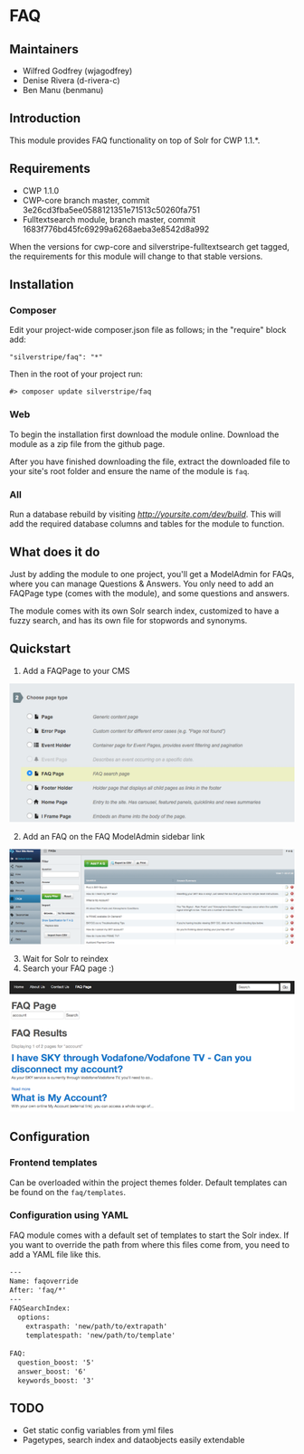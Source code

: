 # FAQ

## Maintainers

 * Wilfred Godfrey (wjagodfrey)
 * Denise Rivera (d-rivera-c)
 * Ben Manu (benmanu)

## Introduction

This module provides FAQ functionality on top of Solr for CWP 1.1.*.

## Requirements

 * CWP 1.1.0
 * CWP-core branch master, commit 3e26cd3fba5ee0588121351e71513c50260fa751
 * Fulltextsearch module, branch master, commit 1683f776bd45fc69299a6268aeba3e8542d8a992

When the versions for cwp-core and silverstripe-fulltextsearch get tagged, the requirements for this module will change
to that stable versions.

## Installation

### Composer

Edit your project-wide composer.json file as follows; in the "require" block add:

    "silverstripe/faq": "*"

Then in the root of your project run:

    #> composer update silverstripe/faq

### Web

To begin the installation first download the module online. Download the module as a zip file from the github page.

After you have finished downloading the file, extract the downloaded file to your site's root
folder and ensure the name of the module is `faq`.

### All

Run a database rebuild by visiting *http://yoursite.com/dev/build*. This will add the required database
columns and tables for the module to function.

## What does it do

Just by adding the module to one project, you'll get a ModelAdmin for FAQs, where you can manage Questions & Answers.
You only need to add an FAQPage type (comes with the module), and some questions and answers.

The module comes with its own Solr search index, customized to have a fuzzy search, and has its own file for stopwords and synonyms.

## Quickstart

1. Add a FAQPage to your CMS

![](docs/images/faq-pagetype.png)

2. Add an FAQ on the FAQ ModelAdmin sidebar link

![](docs/images/faq-modeladmin.png)

3. Wait for Solr to reindex
4. Search your FAQ page :)

![](docs/images/faq-frontend.png)

## Configuration

### Frontend templates

Can be overloaded within the project themes folder. Default templates can be found on the `faq/templates`.

### Configuration using YAML

FAQ module comes with a default set of templates to start the Solr index. If you want to override the path from where this files
come from, you need to add a YAML file like this.
```
---
Name: faqoverride
After: 'faq/*'
---
FAQSearchIndex:
  options:
    extraspath: 'new/path/to/extrapath'
    templatespath: 'new/path/to/template'
	
FAQ:
  question_boost: '5'
  answer_boost: '6'
  keywords_boost: '3'
```

## TODO

- Get static config variables from yml files
- Pagetypes, search index and dataobjects easily extendable
